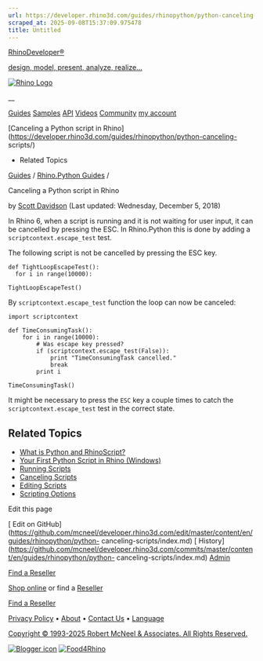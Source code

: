 ```yaml
---
url: https://developer.rhino3d.com/guides/rhinopython/python-canceling-scripts/
scraped_at: 2025-09-08T15:37:09.975478
title: Untitled
---
```


[RhinoDeveloper®](/)

[design, model, present, analyze, realize...](/)

[![Rhino Logo](https://developer.rhino3d.com/images/rhinodevlogo.png)](/)

__

[Guides](https://developer.rhino3d.com/guides)
[Samples](https://developer.rhino3d.com/samples)
[API](https://developer.rhino3d.com/api)
[Videos](https://developer.rhino3d.com/videos)
[Community](https://discourse.mcneel.com/c/rhino-developer) [my account
](https://www.rhino3d.com/my-account/ "Manage your account, licenses, and
teams")

[Canceling a Python script in
Rhino](https://developer.rhino3d.com/guides/rhinopython/python-canceling-
scripts/)

  * Related Topics

[Guides](https://developer.rhino3d.com/en/guides/) / [Rhino.Python
Guides](https://developer.rhino3d.com/en/guides/rhinopython/) /

Canceling a Python script in Rhino

by [Scott Davidson](https://discourse.mcneel.com/u/scottd/) (Last updated:
Wednesday, December 5, 2018)

In Rhino 6, when a script is running and it is not waiting for user input, it
can be cancelled by pressing the ESC. In Rhino.Python this is done by adding a
`scriptcontext.escape_test` test.

The following script is not be cancelled by pressing the ESC key.

    
    
    def TightLoopEscapeTest():
      for i in range(10000):
    
    TightLoopEscapeTest()
    

By `scriptcontext.escape_test` function the loop can now be canceled:

    
    
    import scriptcontext
    
    def TimeConsumingTask():    
        for i in range(10000):
            # Was escape key pressed?
            if (scriptcontext.escape_test(False)):
                print "TimeConsumingTask cancelled."
                break
            print i
    
    TimeConsumingTask()
    

It might be necessary to press the `ESC` key a couple times to catch the
`scriptcontext.escape_test` test in the correct state.

## Related Topics

  * [What is Python and RhinoScript?](https://developer.rhino3d.com/guides/rhinopython/what-is-rhinopython/)
  * [Your First Python Script in Rhino (Windows)](https://developer.rhino3d.com/guides/rhinopython/your-first-python-script-in-rhino-windows/)
  * [Running Scripts](https://developer.rhino3d.com/guides/rhinopython/python-running-scripts/)
  * [Canceling Scripts](https://developer.rhino3d.com/guides/rhinopython/python-canceling-scripts/)
  * [Editing Scripts](https://developer.rhino3d.com/guides/rhinopython/python-editing-scripts)
  * [Scripting Options](https://developer.rhino3d.com/guides/rhinopython/python-scripting-options)

Edit this page

[ Edit on
GitHub](https://github.com/mcneel/developer.rhino3d.com/edit/master/content/en/guides/rhinopython/python-
canceling-scripts/index.md) [
History](https://github.com/mcneel/developer.rhino3d.com/commits/master/content/en/guides/rhinopython/python-
canceling-scripts/index.md) [ Admin](https://developer.rhino3d.com/admin)

[Find a Reseller](https://www.rhino3d.com/sales)

[Shop online](https://www.rhino3d.com/store) or find a
[Reseller](https://www.rhino3d.com/sales)

[Find a Reseller](https://www.rhino3d.com/sales)

[Privacy Policy](https://www.rhino3d.com/privacy) •
[About](https://www.rhino3d.com/mcneel/about) • [Contact
Us](https://www.rhino3d.com/mcneel/contact) • [
Language](https://www.rhino3d.com/language "Change to a different region or
language")

[Copyright © 1993-2025 Robert McNeel & Associates. All Rights
Reserved.](https://www.rhino3d.com/mcneel/about)

[](https://www.facebook.com/McNeelRhinoceros/)
[](https://twitter.com/bobmcneel) [](https://www.linkedin.com/groups/75313/)
[](https://www.youtube.com/user/RhinoGuide/videos) [](https://vimeo.com/rhino)
[![Blogger
icon](https://developer.rhino3d.com/images/blogger.svg)](http://blog.rhino3d.com/)
[![Food4Rhino](https://developer.rhino3d.com/images/f4r_icon_01.svg)](https://www.food4rhino.com)

